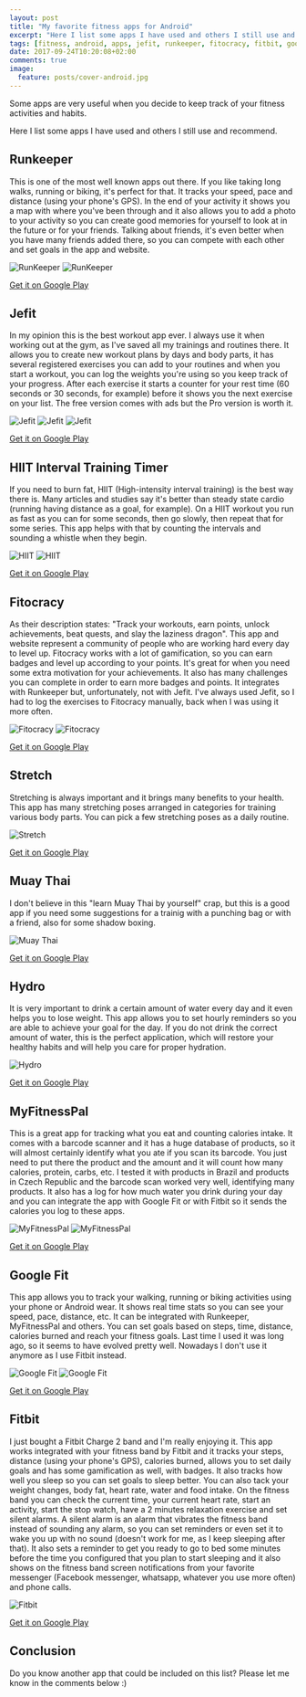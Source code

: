 ```yaml
---
layout: post
title: "My favorite fitness apps for Android"
excerpt: "Here I list some apps I have used and others I still use and recommend"
tags: [fitness, android, apps, jefit, runkeeper, fitocracy, fitbit, google]
date: 2017-09-24T10:20:08+02:00
comments: true
image:
  feature: posts/cover-android.jpg
---
```


Some apps are very useful when you decide to keep track of your fitness activities and habits.

Here I list some apps I have used and others I still use and recommend.

## Runkeeper

This is one of the most well known apps out there. If you like taking long walks, running or biking, it's perfect for that. It tracks your speed, pace and distance (using your phone's GPS). In the end of your activity it shows you a map with where you've been through and it also allows you to add a photo to your activity so you can create good memories for yourself to look at in the future or for your friends. Talking about friends, it's even better when you have many friends added there, so you can compete with each other and set goals in the app and website.

![RunKeeper](/images/posts/runkeeper_00.png "RunKeeper") ![RunKeeper](/images/posts/runkeeper_01.png "RunKeeper")  

[Get it on Google Play](https://play.google.com/store/apps/details?id=com.fitnesskeeper.runkeeper.pro)

## Jefit

In my opinion this is the best workout app ever. I always use it when working out at the gym, as I've saved all my trainings and routines there. It allows you to create new workout plans by days and body parts, it has several registered exercises you can add to your routines and when you start a workout, you can log the weights you're using so you keep track of your progress. After each exercise it starts a counter for your rest time (60 seconds or 30 seconds, for example) before it shows you the next exercise on your list. The free version comes with ads but the Pro version is worth it.

![Jefit](/images/posts/jefit_00.jpg "Jefit") ![Jefit](/images/posts/jefit_01.jpg "Jefit") ![Jefit](/images/posts/jefit_02.jpg "Jefit")  

[Get it on Google Play](https://play.google.com/store/apps/details?id=je.fit)

## HIIT Interval Training Timer

If you need to burn fat, HIIT (High-intensity interval training) is the best way there is. Many articles and studies say it's better than steady state cardio (running having distance as a goal, for example). On a HIIT workout you run as fast as you can for some seconds, then go slowly, then repeat that for some series. This app helps with that by counting the intervals and sounding a whistle when they begin.

![HIIT](/images/posts/hiit_00.jpg "HIIT") ![HIIT](/images/posts/hiit_01.jpg "HIIT")  

[Get it on Google Play](https://play.google.com/store/apps/details?id=com.ihunda.android.hiit)

## Fitocracy

As their description states: "Track your workouts, earn points, unlock achievements, beat quests, and slay the laziness dragon".
This app and website represent a community of people who are working hard every day to level up. Fitocracy works with a lot of gamification, so you can earn badges and level up according to your points. It's great for when you need some extra motivation for your achievements. It also has many challenges you can complete in order to earn more badges and points. It integrates with Runkeeper but, unfortunately, not with Jefit. I've always used Jefit, so I had to log the exercises to Fitocracy manually, back when I was using it more often.

![Fitocracy](/images/posts/fitocracy_00.jpg "Fitocracy") ![Fitocracy](/images/posts/fitocracy_01.jpg "Fitocracy")  

[Get it on Google Play](https://play.google.com/store/apps/details?id=com.fitocracy.app)

## Stretch

Stretching is always important and it brings many benefits to your health. This app has many stretching poses arranged in categories for training various body parts. You can pick a few stretching poses as a daily routine.

![Stretch](/images/posts/stretching.jpg "Stretch")  

[Get it on Google Play](https://play.google.com/store/apps/details?id=imoblife.stretchexercises.lite)

## Muay Thai

I don't believe in this "learn Muay Thai by yourself" crap, but this is a good app if you need some suggestions for a trainig with a punching bag or with a friend, also for some shadow boxing.

![Muay Thai](/images/posts/muaythai.jpg "Muay Thai")  

[Get it on Google Play](https://play.google.com/store/apps/details?id=com.fitivity.muay_thai_training)

## Hydro

It is very important to drink a certain amount of water every day and it even helps you to lose weight. This app allows you to set hourly reminders so you are able to achieve your goal for the day. If you do not drink the correct amount of water, this is the perfect application, which will restore your healthy habits and will help you care for proper hydration.

![Hydro](/images/posts/hydro.jpg "Hydro")  

[Get it on Google Play](https://play.google.com/store/apps/details?id=com.freshware.hydro)

## MyFitnessPal

This is a great app for tracking what you eat and counting calories intake. It comes with a barcode scanner and it has a huge database of products, so it will almost certainly identify what you ate if you scan its barcode. You just need to put there the product and the amount and it will count how many calories, protein, carbs, etc. I tested it with products in Brazil and products in Czech Republic and the barcode scan worked very well, identifying many products. It also has a log for how much water you drink during your day and you can integrate the app with Google Fit or with Fitbit so it sends the calories you log to these apps.

![MyFitnessPal](/images/posts/myfitnesspal_00.png "MyFitnessPal") ![MyFitnessPal](/images/posts/myfitnesspal_01.png "MyFitnessPal")  

[Get it on Google Play](https://play.google.com/store/apps/details?id=com.myfitnesspal.android)

## Google Fit

This app allows you to track your walking, running or biking activities using your phone or Android wear. It shows real time stats so you can see your speed, pace, distance, etc. It can be integrated with Runkeeper, MyFitnessPal and others. You can set goals based on steps, time, distance, calories burned and reach your fitness goals. Last time I used it was long ago, so it seems to have evolved pretty well. Nowadays I don't use it anymore as I use Fitbit instead.

![Google Fit](/images/posts/googlefit_00.jpg "Google Fit") ![Google Fit](/images/posts/googlefit_01.jpg "Google Fit")  

[Get it on Google Play](https://play.google.com/store/apps/details?id=com.google.android.apps.fitness)

## Fitbit

I just bought a Fitbit Charge 2 band and I'm really enjoying it. This app works integrated with your fitness band by Fitbit and it tracks your steps, distance (using your phone's GPS), calories burned, allows you to set daily goals and has some gamification as well, with badges. It also tracks how well you sleep so you can set goals to sleep better. You can also tack your weight changes, body fat, heart rate, water and food intake. On the fitness band you can check the current time, your current heart rate, start an activity, start the stop watch, have a 2 minutes relaxation exercise and set silent alarms. A silent alarm is an alarm that vibrates the fitness band instead of sounding any alarm, so you can set reminders or even set it to wake you up with no sound (doesn't work for me, as I keep sleeping after that). It also sets a reminder to get you ready to go to bed some minutes before the time you configured that you plan to start sleeping and it also shows on the fitness band screen notifications from your favorite messenger (Facebook messenger, whatsapp, whatever you use more often) and phone calls.

![Fitbit](/images/posts/fitbit.jpg "Fitbit")  

[Get it on Google Play](https://play.google.com/store/apps/details?id=com.fitbit.FitbitMobile)

## Conclusion

Do you know another app that could be included on this list? Please let me know in the comments below :)

